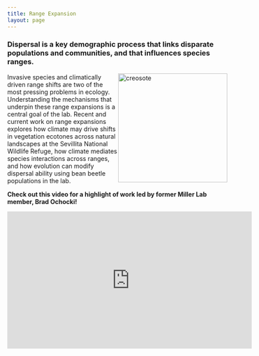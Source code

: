 ```yaml
---
title: Range Expansion
layout: page
---
```

<h3>Dispersal is a key demographic process that links disparate populations and communities, and that influences species ranges.</h3> 
<img style="float: right;" src="{{ 'assets/images/baby_creosote.jpg' | relative_url }}" width="250" height="250" alt="creosote"  /> 
Invasive species and climatically driven range shifts are two of the most pressing problems in ecology. Understanding the mechanisms that underpin these range expansions is a central goal of the lab. 
Recent and current work on range expansions explores how climate may drive shifts in vegetation ecotones across natural 
landscapes at the Sevillita National Wildlife Refuge, how climate mediates species interactions across ranges, and how evolution can modify dispersal ability using bean beetle populations in the lab.




<strong>Check out this video for a highlight of work led by former Miller Lab member, Brad Ochocki!</strong>

<iframe width="560" height="315" align="middle" src="https://www.youtube.com/embed/Afma90GhsfE" frameborder="0" allow="accelerometer; autoplay; encrypted-media; gyroscope; picture-in-picture" allowfullscreen></iframe>


